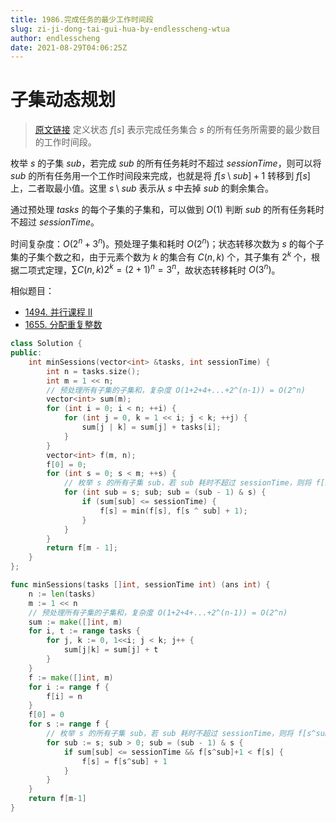 ```yaml
---
title: 1986.完成任务的最少工作时间段
slug: zi-ji-dong-tai-gui-hua-by-endlesscheng-wtua
author: endlesscheng
date: 2021-08-29T04:06:25Z
---
```

# 子集动态规划
 
> [原文链接](https://leetcode.cn/problems/minimum-number-of-work-sessions-to-finish-the-tasks/solution/zi-ji-dong-tai-gui-hua-by-endlesscheng-wtua)
定义状态 $f[s]$ 表示完成任务集合 $s$ 的所有任务所需要的最少数目的工作时间段。

枚举 $s$ 的子集 $\textit{sub}$，若完成 $\textit{sub}$ 的所有任务耗时不超过 $\textit{sessionTime}$，则可以将 $\textit{sub}$ 的所有任务用一个工作时间段来完成，也就是将 $f[s\setminus\textit{sub}]+1$ 转移到 $f[s]$ 上，二者取最小值。这里 $s\setminus\textit{sub}$ 表示从 $s$ 中去掉 $\textit{sub}$ 的剩余集合。

通过预处理 $\textit{tasks}$ 的每个子集的子集和，可以做到 $O(1)$ 判断 $\textit{sub}$ 的所有任务耗时不超过 $\textit{sessionTime}$。

时间复杂度：$O(2^n+3^n)$。预处理子集和耗时 $O(2^n)$；状态转移次数为 $s$ 的每个子集的子集个数之和，由于元素个数为 $k$ 的集合有 $C(n,k)$ 个，其子集有 $2^k$ 个，根据二项式定理，$\sum C(n,k)2^k = (2+1)^n = 3^n$，故状态转移耗时 $O(3^n)$。

相似题目：

- [1494. 并行课程 II](https://leetcode-cn.com/problems/parallel-courses-ii/)
- [1655. 分配重复整数](https://leetcode-cn.com/problems/distribute-repeating-integers)

```C++ [sol-C++]
class Solution {
public:
    int minSessions(vector<int> &tasks, int sessionTime) {
        int n = tasks.size();
        int m = 1 << n;
        // 预处理所有子集的子集和，复杂度 O(1+2+4+...+2^(n-1)) = O(2^n)
        vector<int> sum(m);
        for (int i = 0; i < n; ++i) {
            for (int j = 0, k = 1 << i; j < k; ++j) {
                sum[j | k] = sum[j] + tasks[i];
            }
        }
        vector<int> f(m, n);
        f[0] = 0;
        for (int s = 0; s < m; ++s) {
            // 枚举 s 的所有子集 sub，若 sub 耗时不超过 sessionTime，则将 f[s^sub]+1 转移到 f[s] 上
            for (int sub = s; sub; sub = (sub - 1) & s) {
                if (sum[sub] <= sessionTime) {
                    f[s] = min(f[s], f[s ^ sub] + 1);
                }
            }
        }
        return f[m - 1];
    }
};
```

```go [sol-Go]
func minSessions(tasks []int, sessionTime int) (ans int) {
	n := len(tasks)
	m := 1 << n
	// 预处理所有子集的子集和，复杂度 O(1+2+4+...+2^(n-1)) = O(2^n)
	sum := make([]int, m)
	for i, t := range tasks {
		for j, k := 0, 1<<i; j < k; j++ {
			sum[j|k] = sum[j] + t
		}
	}
	f := make([]int, m)
	for i := range f {
		f[i] = n
	}
	f[0] = 0
	for s := range f {
		// 枚举 s 的所有子集 sub，若 sub 耗时不超过 sessionTime，则将 f[s^sub]+1 转移到 f[s] 上
		for sub := s; sub > 0; sub = (sub - 1) & s {
			if sum[sub] <= sessionTime && f[s^sub]+1 < f[s] {
				f[s] = f[s^sub] + 1
			}
		}
	}
	return f[m-1]
}
```
